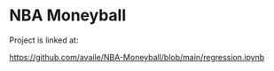 # NBA Moneyball

Project is linked at:

https://github.com/availe/NBA-Moneyball/blob/main/regression.ipynb
